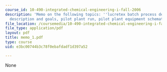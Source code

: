 ```yaml
---
course_id: 10-490-integrated-chemical-engineering-i-fall-2006
description: 'Memo on the following topics: ''lucretex batch process development project
  description and goals, pilot plant run, pilot plant equipment schematic.'
file_location: /coursemedia/10-490-integrated-chemical-engineering-i-fall-2006/e3bc00744b3c78f0ebafdadf1d397a52_memo_1.pdf
file_type: application/pdf
layout: pdf
title: memo_1.pdf
type: course
uid: e3bc00744b3c78f0ebafdadf1d397a52

---
```

None